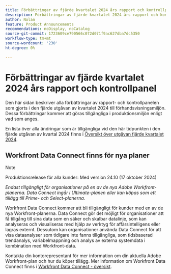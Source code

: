 ```yaml
---
title: Förbättringar av fjärde kvartalet 2024 års rapport och kontrollpanel
description: Förbättringar av fjärde kvartalet 2024 års rapport och kontrollpanel
author: Nolan
feature: Product Announcements
recommendations: noDisplay, noCatalog
source-git-commit: 1723609ce790566c072d071f9ac627dba7dc5350
workflow-type: tm+mt
source-wordcount: '230'
ht-degree: 0%

---
```


# Förbättringar av fjärde kvartalet 2024 års rapport och kontrollpanel

Den här sidan beskriver alla förbättringar av rapport- och kontrollpanelen som gjorts i den fjärde utgåvan av kvartalet 2024 till förhandsvisningsmiljön. Dessa förbättringar kommer att göras tillgängliga i produktionsmiljön enligt vad som anges.

En lista över alla ändringar som är tillgängliga vid den här tidpunkten i den fjärde utgåvan av kvartal 2024 finns i [Översikt över utgåvan fjärde kvartalet 2024](/help/quicksilver/product-announcements/product-releases/24-q4-release-activity/24-q4-release-overview.md).

## Workfront Data Connect finns för nya planer

>[!NOTE]
>
>Produktionsrelease för alla kunder: Med version 24.10 (17 oktober 2024)
>
>_Endast tillgängligt för organisationer på en av de nya Adobe Workfront-planerna. Data Connect ingår i Ultimate-planen eller kan köpas som ett tillägg till Prime- och Select-planerna._

Workfront Data Connect kommer att bli tillgängligt för kunder med en av de nya Workfront-planerna. Data Connect gör det möjligt för organisationer att få tillgång till sina data som en säker och skalbar datalinje, som kan analyseras och visualiseras med hjälp av verktyg för affärsintelligens eller lagras externt. Dessutom kan organisationer använda Data Connect för att visa dataanalyser som tidigare inte fanns tillgängliga, som tidsbaserad trendanalys, variabelmappning och analys av externa systemdata i kombination med Workfront-data.

Kontakta din kontorepresentant för mer information om din aktuella Adobe Workfront-plan och hur du köper tillägg. Mer information om Workfront Data Connect finns i [Workfront Data Connect - översikt](/help/quicksilver/reports-and-dashboards/data-lake/data-lake-overview.md).
